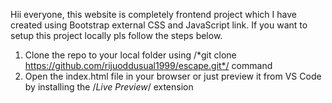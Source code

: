 Hii everyone, this website is completely frontend project which I have created using Bootstrap external CSS and JavaScript link. If you want to setup this project locally pls follow the steps below.
1. Clone the repo to your local folder using /*git clone https://github.com/rijuoddusual1999/escape.git*/ command
2. Open the index.html file in your browser or just preview it from VS Code by installing the /*Live Preview*/ extension
